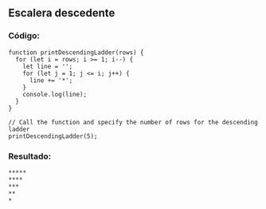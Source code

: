 ## Escalera descedente

### Código: 
```
function printDescendingLadder(rows) {
  for (let i = rows; i >= 1; i--) {
    let line = '';
    for (let j = 1; j <= i; j++) {
      line += '*';
    }
    console.log(line);
  }
}

// Call the function and specify the number of rows for the descending ladder
printDescendingLadder(5);
```

### Resultado:

```
*****
****
***
**
*
```
